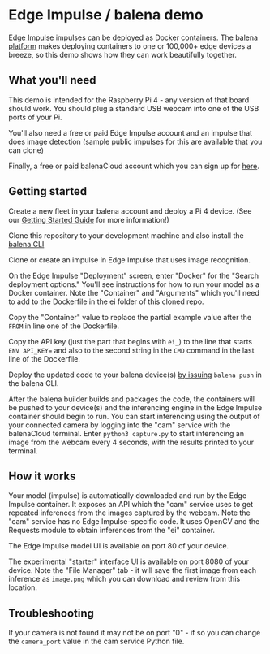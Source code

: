 # Edge Impulse / balena demo
[Edge Impulse](https://edgeimpulse.com/) impulses can be [deployed](https://docs.edgeimpulse.com/docs/run-inference/docker) as Docker containers. The [balena platform](https://www.balena.io/) makes deploying containers to one or 100,000+ edge devices a breeze, so this demo shows how they can work beautifully together.

## What you'll need

This demo is intended for the Raspberry Pi 4 - any version of that board should work. You should plug a standard USB webcam into one of the USB ports of your Pi.

You'll also need a free or paid Edge Impulse account and an impulse that does image detection (sample public impulses for this are available that you can clone)

Finally, a free or paid balenaCloud account which you can sign up for [here](https://dashboard.balena-cloud.com/signup).

## Getting started

Create a new fleet in your balena account and deploy a Pi 4 device. (See our [Getting Started Guide](https://docs.balena.io/learn/getting-started/raspberrypi3/python/) for more information!)

Clone this repository to your development machine and also install the [balena CLI](https://github.com/balena-io/balena-cli/blob/master/INSTALL.md)

Clone or create an impulse in Edge Impulse that uses image recognition.

On the Edge Impulse "Deployment" screen, enter "Docker" for the "Search deployment options." You'll see instructions for how to run your model as a Docker container. Note the "Container" and "Arguments" which you'll need to add to the Dockerfile in the ei folder of this cloned repo.

Copy the "Container" value to replace the partial example value after the `FROM` in line one of the Dockerfile.

Copy the API key (just the part that begins with `ei_`) to the line that starts `ENV API_KEY=` and also to the second string in the `CMD` command in the last line of the Dockerfile.

Deploy the updated code to your balena device(s) [by issuing](https://docs.balena.io/learn/deploy/deployment/) `balena push` in the balena CLI. 

After the balena builder builds and packages the code, the containers will be pushed to your device(s) and the inferencing engine in the Edge Impulse container should begin to run. You can start inferencing using the output of your connected camera by logging into the "cam" service with the balenaCloud terminal. Enter `python3 capture.py` to start inferencing an image from the webcam every 4 seconds, with the results printed to your terminal.

## How it works

Your model (impulse) is automatically downloaded and run by the Edge Impulse container. It exposes an API which the "cam" service uses to get repeated inferences from the images captured by the webcam. Note the "cam" service has no Edge Impulse-specific code. It uses OpenCV and the Requests module to obtain inferences from the "ei" container.

The Edge Impulse model UI is available on port 80 of your device.

The experimental "starter" interface UI is available on port 8080 of your device. Note the "File Manager" tab - it will save the first image from each inference as `image.png` which you can download and review from this location.

## Troubleshooting

If your camera is not found it may not be on port "0" - if so you can change the `camera_port` value in the cam service Python file.

